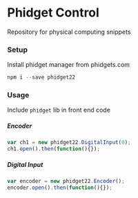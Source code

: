 # Phidget Control

Repository for physical computing snippets

### Setup

Install phidget manager from phidgets.com

```js
npm i --save phidget22
```

### Usage

Include `phidget` lib in front end code

##### Encoder

```js
var ch1 = new phidget22.DigitalInput(0);
ch1.open().then(function(){});
```

##### Digital Input

```js
var encoder = new phidget22.Encoder();
encoder.open().then(function(){});
```
